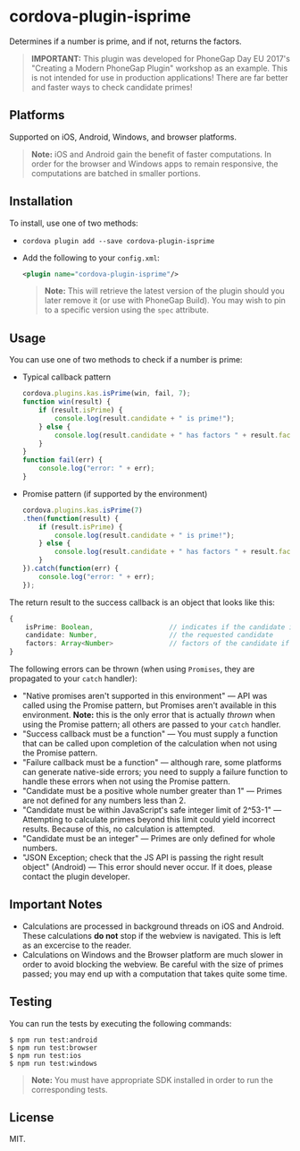 
# cordova-plugin-isprime

Determines if a number is prime, and if not, returns the factors.

> **IMPORTANT:** This plugin was developed for PhoneGap Day EU 2017's "Creating a Modern PhoneGap Plugin" workshop as an example. This is not intended for use in production applications! There are far better and faster ways to check candidate primes!

## Platforms

Supported on iOS, Android, Windows, and browser platforms.

> **Note:** iOS and Android gain the benefit of faster computations. In order for the browser and Windows apps to remain responsive, the computations are batched in smaller portions.

## Installation

To install, use one of two methods:

* `cordova plugin add --save cordova-plugin-isprime`
* Add the following to your `config.xml`:

    ```xml
    <plugin name="cordova-plugin-isprime"/>
    ```

    > **Note:** This will retrieve the latest version of the plugin should you later remove it (or use with PhoneGap Build). You may wish to pin to a specific version using the `spec` attribute.

## Usage

You can use one of two methods to check if a number is prime:

* Typical callback pattern
    ```javascript
    cordova.plugins.kas.isPrime(win, fail, 7);
    function win(result) {
        if (result.isPrime) {
            console.log(result.candidate + " is prime!");
        } else {
            console.log(result.candidate + " has factors " + result.factors);
        }
    }
    function fail(err) {
        console.log("error: " + err);
    }
    ```

* Promise pattern (if supported by the environment)
    ```javascript
    cordova.plugins.kas.isPrime(7)
    .then(function(result) {
        if (result.isPrime) {
            console.log(result.candidate + " is prime!");
        } else {
            console.log(result.candidate + " has factors " + result.factors);
        }
    }).catch(function(err) {
        console.log("error: " + err);
    });

The return result to the success callback is an object that looks like this:

```typescript
{
    isPrime: Boolean,                   // indicates if the candidate is prime
    candidate: Number,                  // the requested candidate
    factors: Array<Number>              // factors of the candidate if NOT prime
}
```

The following errors can be thrown (when using `Promises`, they are propagated to your `catch` handler):

* "Native promises aren't supported in this environment" &mdash; API was called using the Promise pattern, but Promises aren't available in this environment. **Note:** this is the only error that is actually _thrown_ when using the Promise pattern; all others are passed to your `catch` handler.
* "Success callback must be a function" &mdash; You must supply a function that can be called upon completion of the calculation when not using the Promise pattern.
* "Failure callback must be a function" &mdash; although rare, some platforms can generate native-side errors; you need to supply a failure function to handle these errors when not using the Promise pattern.
* "Candidate must be a positive whole number greater than 1" &mdash; Primes are not defined for any numbers less than 2.
* "Candidate must be within JavaScript's safe integer limit of 2^53-1" &mdash; Attempting to calculate primes beyond this limit could yield incorrect results. Because of this, no calculation is attempted.
* "Candidate must be an integer" &mdash; Primes are only defined for whole numbers.
* "JSON Exception; check that the JS API is passing the right result object" (Android) &mdash; This error should never occur. If it does, please contact the plugin developer.

## Important Notes

* Calculations are processed in background threads on iOS and Android. These calculations **do not** stop if the webview is navigated. This is left as an excercise to the reader.
* Calculations on Windows and the Browser platform are much slower in order to avoid blocking the webview. Be careful with the size of primes passed; you may end up with a computation that takes quite some time.

## Testing

You can run the tests by executing the following commands:

```
$ npm run test:android
$ npm run test:browser
$ npm run test:ios
$ npm run test:windows
```

> **Note:** You must have appropriate SDK installed in order to run the corresponding tests.

## License

MIT.